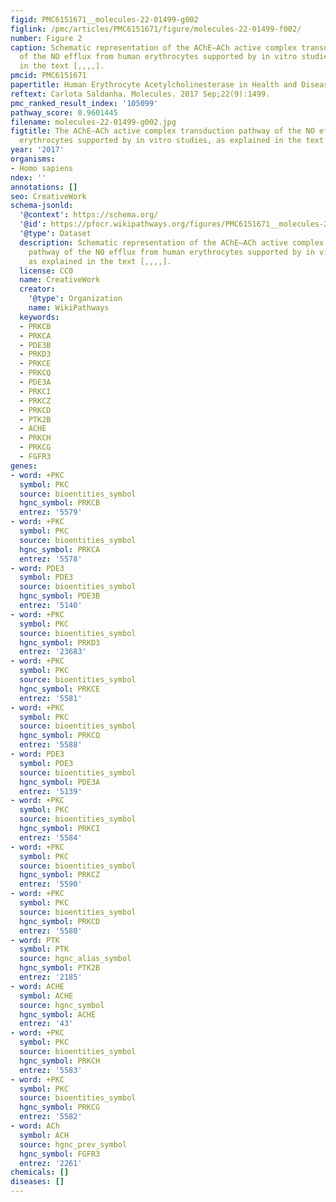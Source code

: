 ```yaml
---
figid: PMC6151671__molecules-22-01499-g002
figlink: /pmc/articles/PMC6151671/figure/molecules-22-01499-f002/
number: Figure 2
caption: Schematic representation of the AChE–ACh active complex transduction pathway
  of the NO efflux from human erythrocytes supported by in vitro studies, as explained
  in the text [,,,,].
pmcid: PMC6151671
papertitle: Human Erythrocyte Acetylcholinesterase in Health and Disease.
reftext: Carlota Saldanha. Molecules. 2017 Sep;22(9):1499.
pmc_ranked_result_index: '105099'
pathway_score: 0.9601445
filename: molecules-22-01499-g002.jpg
figtitle: The AChE–ACh active complex transduction pathway of the NO efflux from human
  erythrocytes supported by in vitro studies, as explained in the text [,,,,]
year: '2017'
organisms:
- Homo sapiens
ndex: ''
annotations: []
seo: CreativeWork
schema-jsonld:
  '@context': https://schema.org/
  '@id': https://pfocr.wikipathways.org/figures/PMC6151671__molecules-22-01499-g002.html
  '@type': Dataset
  description: Schematic representation of the AChE–ACh active complex transduction
    pathway of the NO efflux from human erythrocytes supported by in vitro studies,
    as explained in the text [,,,,].
  license: CC0
  name: CreativeWork
  creator:
    '@type': Organization
    name: WikiPathways
  keywords:
  - PRKCB
  - PRKCA
  - PDE3B
  - PRKD3
  - PRKCE
  - PRKCQ
  - PDE3A
  - PRKCI
  - PRKCZ
  - PRKCD
  - PTK2B
  - ACHE
  - PRKCH
  - PRKCG
  - FGFR3
genes:
- word: +PKC
  symbol: PKC
  source: bioentities_symbol
  hgnc_symbol: PRKCB
  entrez: '5579'
- word: +PKC
  symbol: PKC
  source: bioentities_symbol
  hgnc_symbol: PRKCA
  entrez: '5578'
- word: PDE3
  symbol: PDE3
  source: bioentities_symbol
  hgnc_symbol: PDE3B
  entrez: '5140'
- word: +PKC
  symbol: PKC
  source: bioentities_symbol
  hgnc_symbol: PRKD3
  entrez: '23683'
- word: +PKC
  symbol: PKC
  source: bioentities_symbol
  hgnc_symbol: PRKCE
  entrez: '5581'
- word: +PKC
  symbol: PKC
  source: bioentities_symbol
  hgnc_symbol: PRKCQ
  entrez: '5588'
- word: PDE3
  symbol: PDE3
  source: bioentities_symbol
  hgnc_symbol: PDE3A
  entrez: '5139'
- word: +PKC
  symbol: PKC
  source: bioentities_symbol
  hgnc_symbol: PRKCI
  entrez: '5584'
- word: +PKC
  symbol: PKC
  source: bioentities_symbol
  hgnc_symbol: PRKCZ
  entrez: '5590'
- word: +PKC
  symbol: PKC
  source: bioentities_symbol
  hgnc_symbol: PRKCD
  entrez: '5580'
- word: PTK
  symbol: PTK
  source: hgnc_alias_symbol
  hgnc_symbol: PTK2B
  entrez: '2185'
- word: ACHE
  symbol: ACHE
  source: hgnc_symbol
  hgnc_symbol: ACHE
  entrez: '43'
- word: +PKC
  symbol: PKC
  source: bioentities_symbol
  hgnc_symbol: PRKCH
  entrez: '5583'
- word: +PKC
  symbol: PKC
  source: bioentities_symbol
  hgnc_symbol: PRKCG
  entrez: '5582'
- word: ACh
  symbol: ACH
  source: hgnc_prev_symbol
  hgnc_symbol: FGFR3
  entrez: '2261'
chemicals: []
diseases: []
---
```

